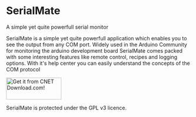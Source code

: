 # SerialMate
A simple yet quite powerfull serial monitor

SerialMate is a simple yet quite powerfull application which enables you to see the output from any COM port. Widely used in the Arduino Community for monitoring the arduino development board SerialMate comes packed with some interesting features like remote control, recipes and logging options.
With it's help center you can easily understand the concepts of the COM protocol

<a href="http://download.cnet.com/SerialMate/3000-20432_4-76360401.html?part=dl-&subj=dl&tag=button"><img src="http://i.i.cbsi.com/cnwk.1d/i/dl/button/dl-button_a.gif" alt="Get it from CNET Download.com!" height="60" width="150" align="center" border="0"></a>

SerialMate is protected under the GPL v3 licence.
